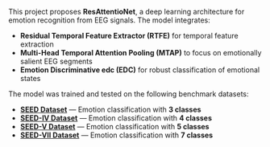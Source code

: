 This project proposes **ResAttentioNet**, a deep learning architecture for emotion recognition from EEG signals. The model integrates:

- **Residual Temporal Feature Extractor (RTFE)** for temporal feature extraction
- **Multi-Head Temporal Attention Pooling (MTAP)** to focus on emotionally salient EEG segments
- **Emotion Discriminative edc (EDC)** for robust classification of emotional states

The model was trained and tested on the following benchmark datasets:

- [**SEED Dataset**](https://bcmi.sjtu.edu.cn/home/seed/seed.html) — Emotion classification with **3 classes**
- [**SEED-IV Dataset**](https://bcmi.sjtu.edu.cn/home/seed/seed-iv.html) — Emotion classification with **4 classes**
- [**SEED-V Dataset**](https://bcmi.sjtu.edu.cn/home/seed/seed-v.html) — Emotion classification with **5 classes**
- [**SEED-VII Dataset**](https://bcmi.sjtu.edu.cn/home/seed/seed-vii.html) — Emotion classification with **7 classes**
